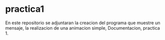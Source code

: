 # practica1
En este repositorio se adjuntaran la creacion del programa que muestre un mensaje, la realizacion de una animacion simple, Documentacion, practica 1.
